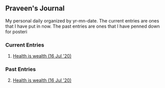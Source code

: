 ## Praveen's Journal

My personal daily organized by yr-mn-date. The current entries are ones that I have put in now. The past entries are ones that I have penned down for posteri

### Current Entries
 1. [Health is wealth (16 Jul '20) ](2020-07-16.001)

### Past Entries
 2. [Health is wealth (16 Jul '20) ](2020-07-16.001)
 
<!--stackedit_data:
eyJoaXN0b3J5IjpbLTE4ODI4MTUxNTVdfQ==
-->